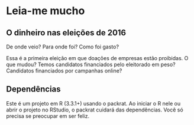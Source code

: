 # Leia-me mucho

## O dinheiro nas eleições de 2016 
De onde veio? Para onde foi? Como foi gasto?

Essa é a primeira eleição em que doações de empresas estão proibidas. O que mudou? Temos candidatos financiados pelo eleitorado em peso? Candidatos financiados por campanhas online?

## Dependências

Este é um projeto em R (3.3.1+) usando o packrat. Ao iniciar o R nele ou abrir o projeto no RStudio, o packrat cuidará das dependências. Você só precisa se preocupar em ser feliz.
